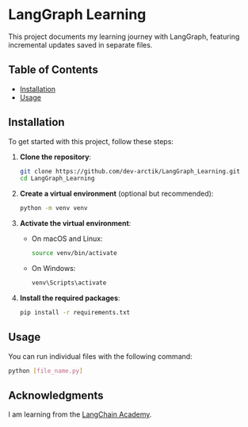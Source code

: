 # LangGraph Learning

This project documents my learning journey with LangGraph, featuring incremental updates saved in separate files.

## Table of Contents

- [Installation](#installation)
- [Usage](#usage)

## Installation

To get started with this project, follow these steps:

1. **Clone the repository**:
    ```bash
    git clone https://github.com/dev-arctik/LangGraph_Learning.git
    cd LangGraph_Learning
    ```

2. **Create a virtual environment** (optional but recommended):
    ```bash
    python -m venv venv
    ```

3. **Activate the virtual environment**:

    - On macOS and Linux:
      ```bash
      source venv/bin/activate
      ```
      
    - On Windows:
      ```bash
      venv\Scripts\activate
      ```

4. **Install the required packages**:
    ```bash
    pip install -r requirements.txt
    ```

## Usage

You can run individual files with the following command:
```bash
python [file_name.py]
```

## Acknowledgments

I am learning from the [LangChain Academy](https://academy.langchain.com/).
